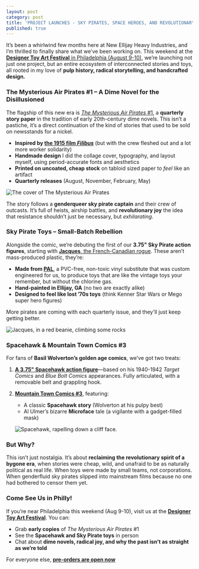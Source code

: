 ```yaml
---
layout: post
category: post
title: 'PROJECT LAUNCHES - SKY PIRATES, SPACE HEROES, AND REVOLUTIONARY JOY'
published: true
---
```

It’s been a whirlwind few months here at New Ellijay Heavy Industries, and I’m thrilled to finally share what we’ve been working on. This weekend at the [**Designer Toy Art Festival** in Philadelphia (August 9-10)](https://www.toyartfest.com/about), we’re launching not just one project, but an entire ecosystem of interconnected stories and toys, all rooted in my love of **pulp history, radical storytelling, and handcrafted design.**  

### **The Mysterious Air Pirates #1 – A Dime Novel for the Disillusioned**  
The flagship of this new era is [*The Mysterious Air Pirates* #1](https://www.mountaintowntoys.com/product/the-mysterious-air-pirates-volume-1-issue-1/), a **quarterly story paper** in the tradition of early 20th-century dime novels. This isn’t a pastiche, it’s a direct continuation of the kind of stories that used to be sold on newsstands for a nickel.  

- **Inspired by [the 1915 film *Filibus*](https://en.wikipedia.org/wiki/File:Filibus_1915.webm)** (but with the crew fleshed out and a lot more worker solidarity)  
- **Handmade design** I did the collage cover, typography, and layout myself, using period-accurate fonts and aesthetics  
- **Printed on uncoated, cheap stock** on tabloid sized paper to *feel* like an artifact  
- **Quarterly releases** (August, November, February, May)  

![The cover of The Mysterious Air Pirates]({{site.baseurl}}/images/908.jpg)

The story follows a **genderqueer sky pirate captain** and their crew of outcasts. It’s full of heists, airship battles, and **revolutionary joy** the idea that resistance shouldn’t just be necessary, but *exhilarating*.  

### **Sky Pirate Toys – Small-Batch Rebellion**  
Alongside the comic, we’re debuting the first of our **3.75" Sky Pirate action figures**, starting with [**Jacques**, the French-Canadian rogue](https://www.mountaintowntoys.com/product/jacques-sky-pirate-fun-size-heroes-coming-soon/). These aren’t mass-produced plastic, they’re:  

- **Made from [PAL](https://www.mountaintowntoys.com/product/pal-toy-1lb-white/)**, a PVC-free, non-toxic vinyl substitute that was custom engineered for us, to produce toys that are like the vintage toys your remember, but without the chlorine gas.
- **Hand-painted in Ellijay, GA** (no two are exactly alike)  
- **Designed to feel like lost ’70s toys** (think Kenner Star Wars or Mego super hero figures)  

More pirates are coming with each quarterly issue, and they'll just keep getting better. 

![Jacques, in a red beanie, climbing some rocks]({{site.baseurl}}/images/850.jpg)


### **Spacehawk & Mountain Town Comics #3**  
For fans of **Basil Wolverton’s golden age comics**, we’ve got two treats:  

1. **[A 3.75" Spacehawk action figure](https://www.mountaintowntoys.com/product/spacehawk-fun-size-heroes-coming-soon/)**—based on his 1940-1942 *Target Comics* and *Blue Bolt Comics* appearances. Fully articulated, with a removable belt and grappling hook.  
2. **[Mountain Town Comics #3](https://www.mountaintowntoys.com/product/mountain-town-comics-issue-3-spacehawk-and-microface/)**, featuring:  
   - A classic **Spacehawk story** (Wolverton at his pulpy best)  
   - Al Ulmer’s bizarre **Microface** tale (a vigilante with a gadget-filled mask)  
   
   ![Spacehawk, rapelling down a cliff face. ]({{site.baseurl}}/images/881.jpg)


### **But Why?**  
This isn’t just nostalgia. It’s about **reclaiming the revolutionary spirit of a bygone era**, when stories were cheap, wild, and unafraid to be as naturally political as real life. When toys were made by small teams, not corporations. When genderfluid sky pirates slipped into mainstream films because no one had bothered to censor them yet.  

### **Come See Us in Philly!**  
If you’re near Philadelphia this weekend (Aug 9-10), visit us at the **[Designer Toy Art Festival](https://www.toyartfest.com/about)**. You can:  
- Grab **early copies** of *The Mysterious Air Pirates* #1  
- See the **Spacehawk and Sky Pirate toys** in person  
- Chat about **dime novels, radical joy, and why the past isn’t as straight as we’re told**  

For everyone else, **[pre-orders are open now](https://mountaintowntoys.com)**

